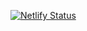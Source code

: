 [![Netlify Status](https://api.netlify.com/api/v1/badges/236d4754-0ea0-459b-8a73-4aa60eab9d7b/deploy-status)](https://app.netlify.com/sites/nubytechs/deploys)
